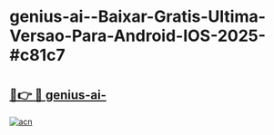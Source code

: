 # genius-ai--Baixar-Gratis-Ultima-Versao-Para-Android-IOS-2025-#c81c7

# <h2><a href="https://ainizakaria.my?title=genius-ai-&ref=24M">🔗👉 🔴 genius-ai-</a></h2>

[![acn](https://github.com/user-attachments/assets/0f9c940e-d8b0-45ae-aac7-cd30a18b3e1c)](https://ainizakaria.my?title=genius-ai-&ref=24M)


